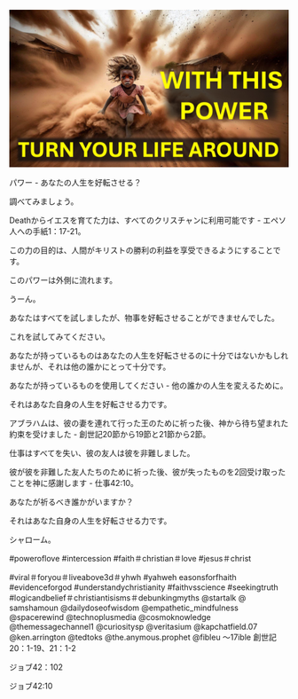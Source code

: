 ![Video cover image](../cover.jpg "cover photo")

パワー - あなたの人生を好転させる？

調べてみましょう。

Deathからイエスを育てた力は、すべてのクリスチャンに利用可能です - エペソ人への手紙1：17-21。

この力の目的は、人間がキリストの勝利の利益を享受できるようにすることです。

このパワーは外側に流れます。

うーん。

あなたはすべてを試しましたが、物事を好転させることができませんでした。

これを試してみてください。

あなたが持っているものはあなたの人生を好転させるのに十分ではないかもしれませんが、それは他の誰かにとって十分です。

あなたが持っているものを使用してください - 他の誰かの人生を変えるために。

それはあなた自身の人生を好転させる力です。

アブラハムは、彼の妻を連れて行った王のために祈った後、神から待ち望まれた約束を受けました - 創世記20節から19節と21節から2節。

仕事はすべてを失い、彼の友人は彼を非難しました。

彼が彼を非難した友人たちのために祈った後、彼が失ったものを2回受け取ったことを神に感謝します - 仕事42:10。

あなたが祈るべき誰かがいますか？

それはあなた自身の人生を好転させる力です。

シャローム。


#poweroflove #intercession #faith＃christian＃love #jesus＃christ

#viral＃foryou＃liveabove3d＃yhwh #yahweh easonsforfhaith #evidenceforgod #understandychristianity #faithvsscience #seekingtruth #logicandbelief＃christiantisisms＃debunkingmyths @startalk @ samshamoun @dailydoseofwisdom @empathetic_mindfulness @spacerewind @technoplusmedia @cosmoknowledge @themessagechannel1 @curiositysp @veritasium @kapchatfield.07 @ken.arrington @tedtoks @the.anymous.prophet @fibleu 〜17ible 創世記20：1-19、21：1-2

ジョブ42：102


ジョブ42:10
